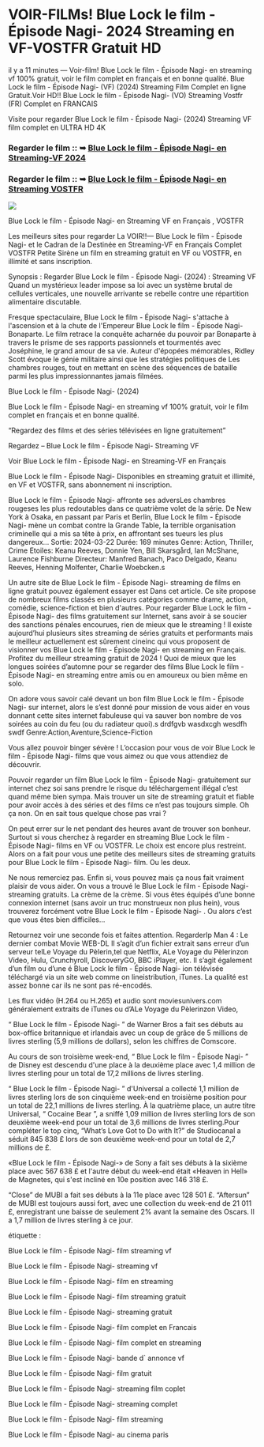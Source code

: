 #	VOIR-FILMs! Blue Lock le film - Épisode Nagi- 2024 Streaming en VF-VOSTFR Gratuit HD

il y a 11 minutes — Voir-film! Blue Lock le film - Épisode Nagi- en streaming vf 100% gratuit, voir le film complet en français et en bonne qualité. Blue Lock le film - Épisode Nagi- (VF) (2024) Streaming Film Complet en ligne Gratuit.Voir HD!! Blue Lock le film - Épisode Nagi- (VO) Streaming Vostfr (FR) Complet en FRANCAIS

Visite pour regarder Blue Lock le film - Épisode Nagi- (2024) Streaming VF film complet en ULTRA HD 4K

### Regarder le film :: ➥ [Blue Lock le film - Épisode Nagi- en Streaming-VF 2024](https://t.co/4UFLqviwUl)

### Regarder le film :: ➥ [Blue Lock le film - Épisode Nagi- en Streaming VOSTFR](https://t.co/4UFLqviwUl)

<p dir="auto"><a href="https://t.co/4UFLqviwUl" title="PLAYNOW" rel="nofollow"><img src="https://i.imgur.com/jhNGoEt.gif" style="max-width: 100%;"></a></p>

Blue Lock le film - Épisode Nagi- en Streaming VF en Français , VOSTFR

Les meilleurs sites pour regarder La VOIR!!— Blue Lock le film - Épisode Nagi- et le Cadran de la Destinée en Streaming-VF en Français Complet VOSTFR Petite Sirène un film en streaming gratuit en VF ou VOSTFR, en illimité et sans inscription.

Synopsis : Regarder Blue Lock le film - Épisode Nagi- (2024) : Streaming VF Quand un mystérieux leader impose sa loi avec un système brutal de cellules verticales, une nouvelle arrivante se rebelle contre une répartition alimentaire discutable.

Fresque spectaculaire, Blue Lock le film - Épisode Nagi- s'attache à l'ascension et à la chute de l'Empereur Blue Lock le film - Épisode Nagi- Bonaparte. Le film retrace la conquête acharnée du pouvoir par Bonaparte à travers le prisme de ses rapports passionnels et tourmentés avec Joséphine, le grand amour de sa vie. Auteur d'épopées mémorables, Ridley Scott évoque le génie militaire ainsi que les stratégies politiques de Les chambres rouges, tout en mettant en scène des séquences de bataille parmi les plus impressionnantes jamais filmées.

Blue Lock le film - Épisode Nagi- (2024)

Blue Lock le film - Épisode Nagi- en streaming vf 100% gratuit, voir le film complet en français et en bonne qualité.

“Regardez des films et des séries télévisées en ligne gratuitement”

Regardez – Blue Lock le film - Épisode Nagi- Streaming VF

Voir Blue Lock le film - Épisode Nagi- en Streaming-VF en Français

Blue Lock le film - Épisode Nagi- Disponibles en streaming gratuit et illimité, en VF et VOSTFR, sans abonnement ni inscription.

Blue Lock le film - Épisode Nagi- affronte ses adversLes chambres rougeses les plus redoutables dans ce quatrième volet de la série. De New York à Osaka, en passant par Paris et Berlin, Blue Lock le film - Épisode Nagi- mène un combat contre la Grande Table, la terrible organisation criminelle qui a mis sa tête à prix, en affrontant ses tueurs les plus dangereux... Sortie: 2024-03-22 Durée: 169 minutes Genre: Action, Thriller, Crime Etoiles: Keanu Reeves, Donnie Yen, Bill Skarsgård, Ian McShane, Laurence Fishburne Directeur: Manfred Banach, Paco Delgado, Keanu Reeves, Henning Molfenter, Charlie Woebcken.s

Un autre site de Blue Lock le film - Épisode Nagi- streaming de films en ligne gratuit pouvez également essayer est Dans cet article. Ce site propose de nombreux films classés en plusieurs catégories comme drame, action, comédie, science-fiction et bien d'autres. Pour regarder Blue Lock le film - Épisode Nagi- des films gratuitement sur Internet, sans avoir à se soucier des sanctions pénales encourues, rien de mieux que le streaming ! Il existe aujourd’hui plusieurs sites streaming de séries gratuits et performants mais le meilleur actuellement est sûrement cineinc qui vous proposent de visionner vos Blue Lock le film - Épisode Nagi- en streaming en Français. Profitez du meilleur streaming gratuit de 2024 ! Quoi de mieux que les longues soirées d’automne pour se regarder des films Blue Lock le film - Épisode Nagi- en streaming entre amis ou en amoureux ou bien même en solo.

On adore vous savoir calé devant un bon film Blue Lock le film - Épisode Nagi- sur internet, alors le s’est donné pour mission de vous aider en vous donnant cette sites internet fabuleuse qui va sauver bon nombre de vos soirées au coin du feu (ou du radiateur quoi).s drdfgvb wasdxcgh wesdfh swdf Genre:Action,Aventure,Science-Fiction

Vous allez pouvoir binger sévère ! L’occasion pour vous de voir Blue Lock le film - Épisode Nagi- films que vous aimez ou que vous attendiez de découvrir.

Pouvoir regarder un film Blue Lock le film - Épisode Nagi- gratuitement sur internet chez soi sans prendre le risque du téléchargement illégal c’est quand même bien sympa. Mais trouver un site de streaming gratuit et fiable pour avoir accès à des séries et des films ce n’est pas toujours simple. Oh ça non. On en sait tous quelque chose pas vrai ?

On peut errer sur le net pendant des heures avant de trouver son bonheur. Surtout si vous cherchez à regarder en streaming Blue Lock le film - Épisode Nagi- films en VF ou VOSTFR. Le choix est encore plus restreint. Alors on a fait pour vous une petite des meilleurs sites de streaming gratuits pour Blue Lock le film - Épisode Nagi- film. Ou les deux.

Ne nous remerciez pas. Enfin si, vous pouvez mais ça nous fait vraiment plaisir de vous aider. On vous a trouvé le Blue Lock le film - Épisode Nagi- streaming gratuits. La crème de la crème. Si vous êtes équipés d’une bonne connexion internet (sans avoir un truc monstrueux non plus hein), vous trouverez forcément votre Blue Lock le film - Épisode Nagi- . Ou alors c’est que vous êtes bien difficiles…

Retournez voir une seconde fois et faites attention. RegarderIp Man 4 : Le dernier combat Movie WEB-DL Il s’agit d’un fichier extrait sans erreur d’un serveur telLe Voyage du Pèlerin,tel que Netflix, ALe Voyage du Pèlerinzon Video, Hulu, Crunchyroll, DiscoveryGO, BBC iPlayer, etc. Il s’agit également d’un film ou d’une é Blue Lock le film - Épisode Nagi- ion télévisée téléchargé via un site web comme on lineistribution, iTunes. La qualité est assez bonne car ils ne sont pas ré-encodés.

Les flux vidéo (H.264 ou H.265) et audio sont moviesunivers.com généralement extraits de iTunes ou d’ALe Voyage du Pèlerinzon Video,

“ Blue Lock le film - Épisode Nagi- ” de Warner Bros a fait ses débuts au box-office britannique et irlandais avec un coup de grâce de 5 millions de livres sterling (5,9 millions de dollars), selon les chiffres de Comscore.

Au cours de son troisième week-end, “ Blue Lock le film - Épisode Nagi- ” de Disney est descendu d'une place à la deuxième place avec 1,4 million de livres sterling pour un total de 17,2 millions de livres sterling.

“ Blue Lock le film - Épisode Nagi- ” d'Universal a collecté 1,1 million de livres sterling lors de son cinquième week-end en troisième position pour un total de 22,1 millions de livres sterling. À la quatrième place, un autre titre Universal, “ Cocaine Bear ”, a sniffé 1,09 million de livres sterling lors de son deuxième week-end pour un total de 3,6 millions de livres sterling.Pour compléter le top cinq, “What’s Love Got to Do with It?” de Studiocanal a séduit 845 838 £ lors de son deuxième week-end pour un total de 2,7 millions de £.

«Blue Lock le film - Épisode Nagi-» de Sony a fait ses débuts à la sixième place avec 567 638 £ et l'autre début du week-end était «Heaven in Hell» de Magnetes, qui s'est incliné en 10e position avec 146 318 £.

“Close” de MUBI a fait ses débuts à la 11e place avec 128 501 £. “Aftersun” de MUBI est toujours aussi fort, avec une collection du week-end de 21 011 £, enregistrant une baisse de seulement 2% avant la semaine des Oscars. Il a 1,7 million de livres sterling à ce jour.

étiquette :

Blue Lock le film - Épisode Nagi- film streaming vf

Blue Lock le film - Épisode Nagi- streaming vf

Blue Lock le film - Épisode Nagi- film en streaming

Blue Lock le film - Épisode Nagi- film streaming gratuit

Blue Lock le film - Épisode Nagi- streaming gratuit

Blue Lock le film - Épisode Nagi- film complet en Francais

Blue Lock le film - Épisode Nagi- film complet en streaming

Blue Lock le film - Épisode Nagi- bande d` annonce vf

Blue Lock le film - Épisode Nagi- film gratuit

Blue Lock le film - Épisode Nagi- streaming film coplet

Blue Lock le film - Épisode Nagi- streaming complet

Blue Lock le film - Épisode Nagi- film streaming

Blue Lock le film - Épisode Nagi- au cinema paris
